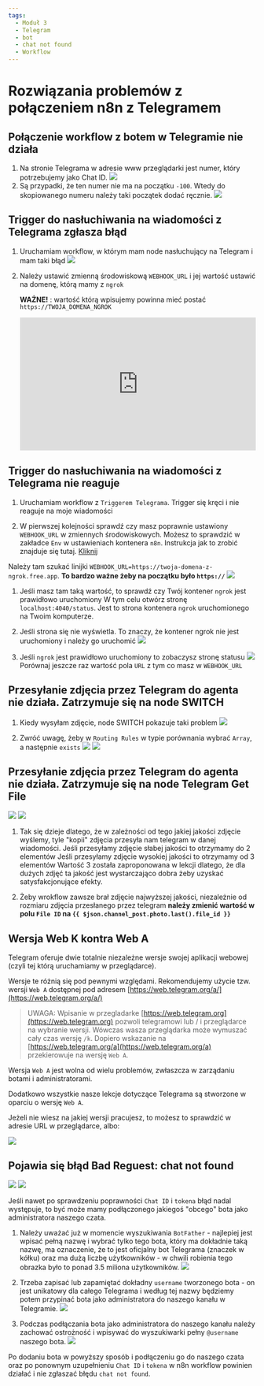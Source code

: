 ```yaml
---
tags:
  - Moduł 3
  - Telegram
  - bot
  - chat not found
  - Workflow
---
```


# **Rozwiązania problemów z połączeniem n8n z Telegramem**

## **Połączenie workflow z botem w Telegramie nie działa**

1. Na stronie Telegrama w adresie www przeglądarki jest numer, który potrzebujemy jako Chat ID.
   ![](assets/workflows__telegram_1.png)
1. Są przypadki, że ten numer nie ma na początku `-100`. Wtedy do skopiowanego numeru należy taki początek dodać ręcznie.
   ![](assets/workflows__telegram_2.png)

## **Trigger do nasłuchiwania na wiadomości z Telegrama zgłasza błąd**

1. Uruchamiam workflow, w którym mam node nasłuchujący na Telegram i mam taki błąd
   ![](assets/workflow__telegram__webhook.png)

1. Należy ustawić zmienną środowiskową `WEBHOOK_URL` i jej wartość ustawić na domenę, którą mamy z `ngrok`

   **WAŻNE!** : wartość którą wpisujemy powinna mieć postać `https://TWOJA_DOMENA_NGROK`
   <div style="position: relative; padding-bottom: 56.25%; height: 0;"><iframe src="https://www.loom.com/embed/b0fb4aa94f90493da164214e88ee1c07?sid=e86d29a8-2a97-4b11-840f-2bea0575d1a5" frameborder="0" webkitallowfullscreen mozallowfullscreen allowfullscreen style="position: absolute; top: 0; left: 0; width: 100%; height: 100%;"></iframe></div>

## **Trigger do nasłuchiwania na wiadomości z Telegrama nie reaguje**
1. Uruchamiam workflow z `Triggerem Telegrama`. Trigger się kręci i nie reaguje na moje wiadomości

1. W pierwszej kolejności sprawdź czy masz poprawnie ustawiony `WEBHOOK_URL` w zmiennych środowiskowych. Możesz to sprawdzić w zakładce `Env` w ustawieniach kontenera `n8n`. Instrukcja jak to zrobić znajduje się tutaj. [Kliknij](../02_docker_desktop/#jak-sprawdzic-ustawienia-kontenera-docker-desktop)

Należy tam szukać linijki `WEBHOOK_URL=https://twoja-domena-z-ngrok.free.app`. **To bardzo ważne żeby na początku było `https://`**
   ![](assets/problems__telegram__webhook_1.png)

1. Jeśli masz tam taką wartość, to sprawdź czy Twój kontener `ngrok` jest prawidłowo uruchomiony
W tym celu otwórz stronę `localhost:4040/status`. Jest to strona kontenera `ngrok` uruchomionego na Twoim komputerze.


1. Jeśli strona się nie wyświetla. To znaczy, że kontener ngrok nie jest uruchomiony i należy go uruchomić
   ![](assets/problems__telegram__webhook_2.png)

1. Jeśli `ngrok` jest prawidłowo uruchomiony to zobaczysz stronę statusu
   ![](assets/problems__telegram__webhook_3.png)
   Porównaj jeszcze raz wartość pola `URL` z tym co masz w `WEBHOOK_URL`

## **Przesyłanie zdjęcia przez Telegram do agenta nie działa. Zatrzymuje się na node SWITCH**

1. Kiedy wysyłam zdjęcie, node SWITCH pokazuje taki problem
   ![](assets/workflow__telegram__photo_1.png)

1. Zwróć uwagę, żeby w `Routing Rules` w typie porównania wybrać `Array`, a następnie `exists`
   ![](assets/workflow__telegram__photo_2.png)
   ![](assets/workflow__telegram__photo_3.png)

## **Przesyłanie zdjęcia przez Telegram do agenta nie działa. Zatrzymuje się na node Telegram Get File**
   ![](assets/problems__telegram__photo_1.png)
   ![](assets/problems__telegram__photo_2.png)

1. Tak się dzieje dlatego, że w zależności od tego jakiej jakości zdjęcie wyślemy, tyle "kopii" zdjęcia przesyła nam telegram w danej wiadomości.
Jeśli przesyłamy zdjęcie słabej jakości to otrzymamy do 2 elementów
Jeśli przesyłamy zdjęcie wysokiej jakości to otrzymamy od 3 elementów
Wartość 3 została zaproponowana w lekcji dlatego, że dla dużych zdjęć ta jakość jest wystarczająco dobra żeby uzyskać satysfakcjonujące efekty.

1. Żeby wrokflow zawsze brał zdjęcie najwyższej jakości, niezależnie od rozmiaru zdjęcia przesłanego przez telegram
**należy zmienić wartość w polu `File ID` na `{{ $json.channel_post.photo.last().file_id }}`**

## **Wersja Web K kontra Web A**

Telegram oferuje dwie totalnie niezależne wersje swojej aplikacji webowej (czyli tej którą uruchamiamy w przeglądarce).

Wersje te różnią się pod pewnymi względami. Rekomendujemy użycie tzw. wersji `Web A` dostępnej pod adresem [https://web.telegram.org/a/](https://web.telegram.org/a/)

> UWAGA: Wpisanie w przegladarke [https://web.telegram.org](https://web.telegram.org) pozwoli telegramowi lub / i przeglądarce na wybranie wersji. Wówczas wasza przeglądarka może wymuszać cały czas wersję `/k`. Dopiero wskazanie na [https://web.telegram.org/a](https://web.telegram.org/a) przekierowuje na wersję `Web A`.

Wersja `Web A` jest wolna od wielu problemów, zwłaszcza w zarządaniu botami i administratorami.

Dodatkowo wszystkie nasze lekcje dotyczące Telegrama są stworzone w oparciu o wersję `Web A`.

Jeżeli nie wiesz na jakiej wersji pracujesz, to możesz to sprawdzić w adresie URL w przeglądarce, albo:

![](assets/problems__telegram__wersja_web_a.png)

## **Pojawia się błąd Bad Reguest: chat not found**

   ![](assets/workflow__telegram__bad_request.png)
   ![](assets/workflow__telegram__chat_not_found.png)

Jeśli nawet po sprawdzeniu poprawności `Chat ID` i `tokena` błąd nadal występuje, to być może mamy podłączonego jakiegoś "obcego" bota jako administratora naszego czata.

1. Należy uważać już w momencie wyszukiwania `BotFather` - najlepiej jest wpisać pełną nazwę i wybrać tylko tego bota, który ma dokładnie taką nazwę, ma oznaczenie, że to jest oficjalny bot Telegrama (znaczek w kółku) oraz ma dużą liczbę użytkowników - w chwili robienia tego obrazka było to ponad 3.5 miliona użytkowników.
![](assets/workflow__telegram__botfather.png)

1. Trzeba zapisać lub zapamiętać dokładny `username` tworzonego bota - on jest unikatowy dla całego Telegrama i według tej nazwy będziemy potem przypinać bota jako administratora do naszego kanału w Telegramie.
![](assets/workflow__telegram__new_bot.png)

1. Podczas podłączania bota jako administratora do naszego kanału należy zachować ostrożność i wpisywać do wyszukiwarki pełny `@username` naszego bota.
![](assets/workflow__telegram__add_admin.png)

Po dodaniu bota w powyższy sposób i podłączeniu go do naszego czata oraz po ponownym uzupełnieniu `Chat ID` i `tokena` w n8n workflow powinien działać i nie zgłaszać błędu `chat not found`.